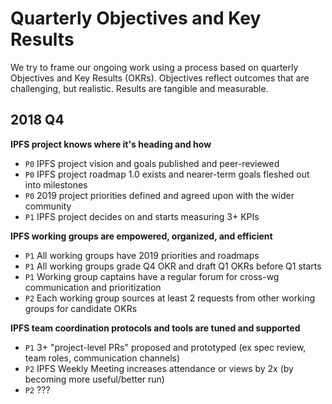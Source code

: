 # Quarterly Objectives and Key Results

We try to frame our ongoing work using a process based on quarterly Objectives and Key Results (OKRs). Objectives reflect outcomes that are challenging, but realistic. Results are tangible and measurable.

## 2018 Q4

**IPFS project knows where it's heading and how**
- `P0` IPFS project vision and goals published and peer-reviewed
- `P0` IPFS project roadmap 1.0 exists and nearer-term goals fleshed out into milestones
- `P0` 2019 project priorities defined and agreed upon with the wider community
- `P1` IPFS project decides on and starts measuring 3+ KPIs

**IPFS working groups are empowered, organized, and efficient**
- `P1` All working groups have 2019 priorities and roadmaps
- `P1` All working groups grade Q4 OKR and draft Q1 OKRs before Q1 starts
- `P1` Working group captains have a regular forum for cross-wg communication and prioritization
- `P2` Each working group sources at least 2 requests from other working groups for candidate OKRs

**IPFS team coordination protocols and tools are tuned and supported**
- `P1` 3+ "project-level PRs" proposed and prototyped (ex spec review, team roles, communication channels)
- `P2` IPFS Weekly Meeting increases attendance or views by 2x (by becoming more useful/better run)
- `P2` ???

